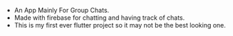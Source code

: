 - An App Mainly For Group Chats.
- Made with firebase for chatting and having track of chats.
- This is my first ever flutter project so it may not be the best looking one.

